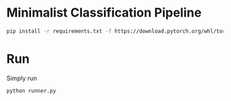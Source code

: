 # Minimalist Classification Pipeline

``` bash
pip install -r requirements.txt -f https://download.pytorch.org/whl/torch_stable.html
```

# Run

Simply run

``` bash
python runner.py
```